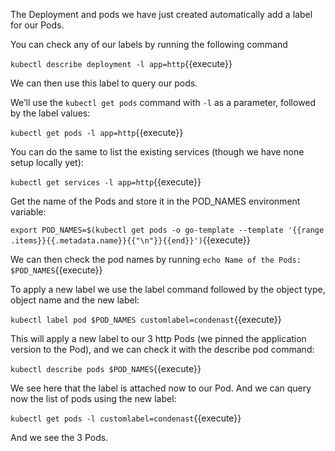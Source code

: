 The Deployment and pods we have just created automatically add a label for our Pods.

You can check any of our labels by running the following command

`kubectl describe deployment -l app=http`{{execute}}

We can then use this label to query our pods.
 
 We’ll use the `kubectl get pods` command with `-l` as a parameter, followed by the label values:

`kubectl get pods -l app=http`{{execute}}

You can do the same to list the existing services (though we have none setup locally yet):

`kubectl get services -l app=http`{{execute}}

Get the name of the Pods and store it in the POD_NAMES environment variable:

`export POD_NAMES=$(kubectl get pods -o go-template --template '{{range .items}}{{.metadata.name}}{{"\n"}}{{end}}')`{{execute}}

We can then check the pod names by running
`echo Name of the Pods: $POD_NAMES`{{execute}}

To apply a new label we use the label command followed by the object type, object name and the new label:

`kubectl label pod $POD_NAMES customlabel=condenast`{{execute}}

This will apply a new label to our 3 http Pods (we pinned the application version to the Pod), and we can check it with the describe pod command:

`kubectl describe pods $POD_NAMES`{{execute}}

We see here that the label is attached now to our Pod. And we can query now the list of pods using the new label:

`kubectl get pods -l customlabel=condenast`{{execute}}

And we see the 3 Pods.